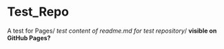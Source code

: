 # Test_Repo
A test for Pages/
*test content of readme.md for test repository*/
**visible on GitHub Pages?**
